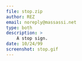 ```yaml
---
file: stop.zip
author: REZ
email: noreply@massassi.net
type: both
description: >
    A stop sign.
date: 10/24/99
screenshot: stop.gif
---
```

